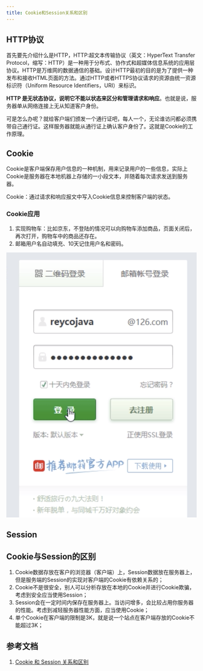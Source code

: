```yaml
---
title: Cookie和Session关系和区别
---
```

## HTTP协议
首先要先介绍什么是HTTP，HTTP:超文本传输协议（英文：HyperText Transfer Protocol，缩写：HTTP）是一种用于分布式、协作式和超媒体信息系统的应用层协议。HTTP是万维网的数据通信的基础。设计HTTP最初的目的是为了提供一种发布和接收HTML页面的方法。通过HTTP或者HTTPS协议请求的资源由统一资源标识符（Uniform Resource Identifiers，URI）来标识。

**HTTP 是无状态协议，说明它不能以状态来区分和管理请求和响应**。也就是说，服务器单从网络连接上无从知道客户身份。

可是怎么办呢？就给客户端们颁发一个通行证吧，每人一个，无论谁访问都必须携带自己通行证。这样服务器就能从通行证上确认客户身份了。这就是Cookie的工作原理。
## Cookie
Cookie是客户端保存用户信息的一种机制，用来记录用户的一些信息，实际上Cookie是服务器在本地机器上存储的一小段文本，并随着每次请求发送到服务器。

Cookie：通过请求和响应报文中写入Cookie信息来控制客户端的状态。
### Cookie应用
1. 实现购物车：比如京东，不登陆的情况可以向购物车添加商品，页面关闭后，再次打开，购物车中的商品还存在。
2. 邮箱用户名自动填充、10天记住用户名和密码。

![](https://github.com/liujie2019/static_data/blob/master/img/20200304002456.png?raw=true)
## Session

## Cookie与Session的区别
1. Cookie数据存放在客户的浏览器（客户端）上，Session数据放在服务器上，但是服务端的Session的实现对客户端的Cookie有依赖关系的；
2. Cookie不是很安全，别人可以分析存放在本地的Cookie并进行Cookie欺骗，考虑到安全应当使用Session；
3. Session会在一定时间内保存在服务器上。当访问增多，会比较占用你服务器的性能。考虑到减轻服务器性能方面，应当使用Cookie；
4. 单个Cookie在客户端的限制是3K，就是说一个站点在客户端存放的Cookie不能超过3K；

## 参考文档
1. [Cookie 和 Session 关系和区别](https://juejin.im/post/5aa783b76fb9a028d663d70a#heading-4)